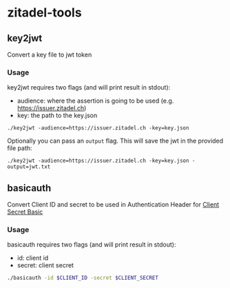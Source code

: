 # zitadel-tools

## key2jwt 

Convert a key file to jwt token

### Usage

key2jwt requires two flags (and will print result in stdout):

- audience: where the assertion is going to be used (e.g. https://issuer.zitadel.ch)
- key: the path to the key.json

```
./key2jwt -audience=https://issuer.zitadel.ch -key=key.json
```

Optionally you can pass an `output` flag. This will save the jwt in the provided file path:

```
./key2jwt -audience=https://issuer.zitadel.ch -key=key.json -output=jwt.txt
```

## basicauth

Convert Client ID and secret to be used in Authentication Header for [Client Secret Basic](https://docs.zitadel.com/docs/apis/openidoauth/authn-methods#client-secret-basic)

### Usage

basicauth requires two flags (and will print result in stdout):

- id: client id
- secret: client secret

```zsh
./basicauth -id $CLIENT_ID -secret $CLIENT_SECRET
```
